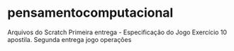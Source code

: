 # pensamentocomputacional
Arquivos do Scratch
Primeira entrega - Especificação do Jogo 
Exercício 10 apostila.
Segunda  entrega jogo operações
